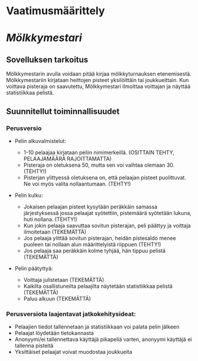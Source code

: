 # Vaatimusmäärittely

# *Mölkkymestari*

## Sovelluksen tarkoitus
Mölkkymestarin avulla voidaan pitää kirjaa mölkkyturnauksen etenemisestä. Mölkkymestariin kirjataan heittojen pisteet yksilöittäin tai joukkueittain. Kun voittava pisteraja on saavutettu, Mölkkymestari ilmoittaa voittajan ja näyttää statistiikkaa pelistä. 

## Suunnitellut toiminnallisuudet
### Perusversio
* Pelin alkuvalmistelut:
  * 1-10 pelaajaa kirjataan  peliin nimimerkeillä. (OSITTAIN TEHTY, PELAAJAMÄÄRÄ RAJOITTAMATTA)
  * Pisteraja on oletuksena 50, mutta sen voi vaihtaa olemaan 30. (TEHTY!)
  * Pisterjan ylittyessä oletuksena on, että pelaajan pisteet puolittuvat. Ne voi myös valita nollaantumaan. (TEHTY!)

* Pelin kulku:
  * Jokaisen pelaajan pisteet kysytään peräkkäin samassa järjestyksessä jossa pelaajat syötettiin, pistemäärä syötetään lukuna, huti nollana. (TEHTY!)
  * Kun jokin pelaaja saavuttaa sovitun pisterajan, peli päättyy ja voittaja ilmoitetaan (TEKEMÄTTÄ)
  * Jos pelaaja ylittää sovitun pisterajan, heidän pistesaldo menee puoleen tai nollaan alun määrittelyistä riippuen (TEHTY!)
  * Jos pelaaja saa peräkkäin kolme tyhjää, hän tippuu pelistä (TEKEMÄTTÄ)

* Pelin päätyttyä:
  * Voittaja julistetaan (TEKEMÄTTÄ)
  * Kaikilta osallistuneilta pelaajilta näytetään statistiikkaa pelistä (TEKEMÄTTÄ)
  * Paluu alkuun (TEKEMÄTTÄ)

### Perusversiota laajentavat jatkokehitysideat:
  * Pelaajien tiedot tallennetaan ja statistiikkaan voi palata pelin jälkeen
  * Pelaajat löydetään tietokannasta
  * Anonyymi/ei tallennettava käyttäjä pikapeliä varten, anonyymi käyttäjä ei tallenna pisteitä
  * Yksittäiset pelaajat voivat muodostaa joukkueita
  
